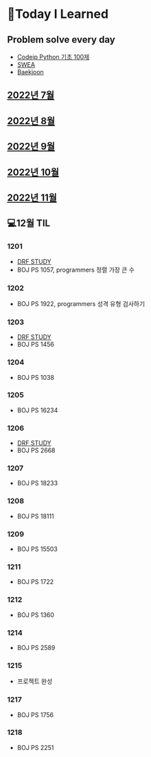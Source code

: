 # 📖Today I Learned

## Problem solve every day
* [Codeip Python 기초 100제](./Python_codeup/README.md)
* [SWEA](./SWEA/README.md)
* [Baekjoon](./Baekjoon/README.md)


## [2022년 7월](./202207TIL.md)
## [2022년 8월](./202208TIL.md)
## [2022년 9월](./202209TIL.md)
## [2022년 10월](./202210TIL.md)
## [2022년 11월](./202211TIL.md)

## 💻12월 TIL

### 1201
* [DRF STUDY](https://github.com/Pangpyo/DRF-study/blob/pangpyo/drf/2%ED%9A%8C%EC%B0%A8_%EC%A0%95%EB%A6%AC.md)
* BOJ PS 1057, programmers 정렬 가장 큰 수

### 1202
* BOJ PS 1922, programmers 성격 유형 검사하기

### 1203
* [DRF STUDY](https://github.com/Pangpyo/DRF-study/blob/pangpyo/drf/3%ED%9A%8C%EC%B0%A8_%EC%A0%95%EB%A6%AC.md)
* BOJ PS 1456

### 1204
* BOJ PS 1038

### 1205
* BOJ PS 16234

### 1206
* [DRF STUDY](https://github.com/Pangpyo/DRF-study/blob/pangpyo/drf/4%ED%9A%8C%EC%B0%A8_%EC%A0%95%EB%A6%AC.md)
* BOJ PS 2668

### 1207
* BOJ PS 18233

### 1208
* BOJ PS 18111

### 1209
* BOJ PS 15503

### 1211
* BOJ PS 1722

### 1212
* BOJ PS 1360

### 1214
* BOJ PS 2589

### 1215
* 프로젝트 완성

### 1217
* BOJ PS 1756

### 1218
* BOJ PS 2251
